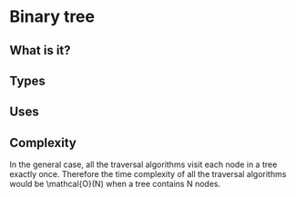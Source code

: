 # Binary tree 

## What is it?

## Types

## Uses

## Complexity

In the general case, all the traversal algorithms visit each node in a tree exactly once. Therefore the time complexity of all the traversal algorithms would be \mathcal{O}(N) when a tree contains N nodes.